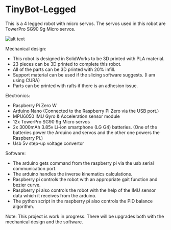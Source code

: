 # TinyBot-Legged

This is a 4 legged robot with micro servos. The servos used in this robot are TowerPro SG90 9g Micro servos.

![alt text](https://github.com/ahmetakif/TinyBot-Legged/blob/master/image.png?raw=true)

Mechanical design:
- This robot is designed in SolidWorks to be 3D printed with PLA material.
- 23 pieces can be 3D printed to complete this robot.
- All of the parts can be 3D printed with 20% infill.
- Support material can be used if the slicing software suggests. (I am using CURA)
- Parts can be printed with rafts if there is an adhesion issue.

Electronics:
- Raspberry Pi Zero W
- Arduino Nano (Connected to the Raspberry Pi Zero via the USB port.)
- MPU6050 IMU Gyro & Acceleration sensor module
- 12x TowerPro SG90 9g Micro servos
- 2x 3000mAh 3.85v Li-ion smartphone (LG G4) batteries. (One of the batteries power the Arduino and servos and the other one powers the Raspberry Pi.)
- Usb 5v step-up voltage convertor

Software:
- The arduino gets command from the raspberry pi via the usb serial communication port.
- The arduino handles the inverse kinematics calculations.
- Raspberry pi controls the robot with an appropriate gait function and bezier curve.
- Raspberry pi also controls the robot with the help of the IMU sensor data which it receives from the arduino.
- The python script in the raspberry pi also controls the PID balance algorithm.

Note: This project is work in progress. There will be upgrades both with the mechanical design and the software.
